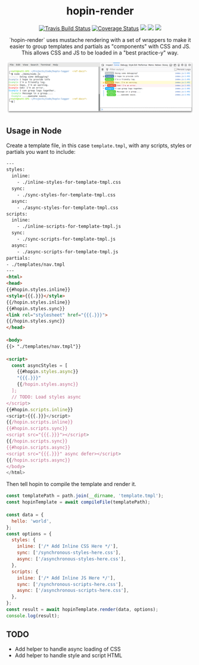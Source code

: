 <h1  align="center">hopin-render</h1>

<p align="center">
  <a href="https://travis-ci.org/gauntface/hopin-render"><img src="https://travis-ci.org/gauntface/hopin-render.svg?branch=master" alt="Travis Build Status" /></a>
  <a href="https://coveralls.io/github/gauntface/hopin-render?branch=master"><img src="https://coveralls.io/repos/github/gauntface/hopin-render/badge.svg?branch=master" alt="Coverage Status" /></a>
  <a href="https://david-dm.org/gauntface/hopin-render" title="dependencies status"><img src="https://david-dm.org/gauntface/hopin-render/status.svg"/></a>
  <a href="https://david-dm.org/gauntface/hopin-rebder?type=dev" title="devDependencies status"><img src="https://david-dm.org/gauntface/hopin-render/dev-status.svg"/></a>
  <a href="https://david-dm.org/gauntface/hopin-render?type=peer" title="peerDependencies status"><img src="https://david-dm.org/gauntface/hopin-render/peer-status.svg"/></a>
</p>

<p align="center">
`hopin-render` uses mustache rendering with a set of wrappers to make it
easier to group templates and partials as "components" with CSS and JS.
This allows CSS and JS to be loaded in a "best practice-y" way.
</p>

<p align="center">
<img a;t="Screenshot of hopin-logger demos in Node and Browser" src="https://raw.githubusercontent.com/gauntface/hopin-logger/master/demo/hopin-logger-screenshots.png" />
</p>

## Usage in Node

Create a template file, in this case `template.tmpl`, with any scripts, styles or partials
you want to include:
```html
---
styles:
  inline:
    - ./inline-styles-for-template-tmpl.css
  sync:
    - ./sync-styles-for-template-tmpl.css
  async:
    - ./async-styles-for-template-tmpl.css
scripts:
  inline:
    - ./inline-scripts-for-template-tmpl.js
  sync:
    - ./sync-scripts-for-template-tmpl.js
  async:
    - ./async-scripts-for-template-tmpl.js
partials:
- ./templates/nav.tmpl
---
<html>
<head>
{{#hopin.styles.inline}}
<style>{{{.}}}</style>
{{/hopin.styles.inline}}
{{#hopin.styles.sync}}
<link rel="stylesheet" href="{{{.}}}">
{{/hopin.styles.sync}}
</head>

<body>
{{> "./templates/nav.tmpl"}}

<script>
  const asyncStyles = [
    {{#hopin.styles.async}}
    "{{{.}}}"
    {{/hopin.styles.async}}
  ];
  // TODO: Load styles async
</script>
{{#hopin.scripts.inline}}
<script>{{{.}}}</script>
{{/hopin.scripts.inline}}
{{#hopin.scripts.sync}}
<script src="{{{.}}}"></script>
{{/hopin.scripts.sync}}
{{#hopin.scripts.async}}
<script src="{{{.}}}" async defer></script>
{{/hopin.scripts.async}}
</body>
</html>
```

Then tell hopin to compile the template and render it.

```javascript
const templatePath = path.join(__dirname, 'template.tmpl');
const hopinTemplate = await compileFile(templatePath);

const data = {
  hello: 'world',
};
const options = {
  styles: {
    inline: ['/* Add Inline CSS Here */'],
    sync: ['/synchronous-styles-here.css'],
    async: ['/asynchronous-styles-here.css'],
  },
  scripts: {
    inline: ['/* Add Inline JS Here */'],
    sync: ['/synchronous-scripts-here.css'],
    async: ['/asynchronous-scripts-here.css'],
  },
};
const result = await hopinTemplate.render(data, options);
console.log(result);
```

## TODO

- Add helper to handle async loading of CSS
- Add helper to handle style and script HTML